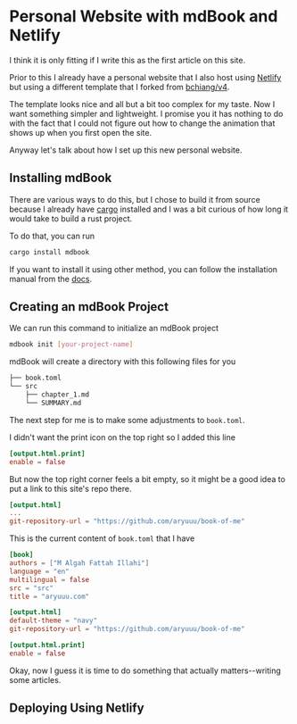 # Personal Website with mdBook and Netlify 

I think it is only fitting if I write this as the first article on this site.

Prior to this I already have a personal website that I also host using [Netlify](https://www.netlify.com/) but using a different template that I forked from [bchiang/v4](https://github.com/bchiang7/v4).

The template looks nice and all but a bit too complex for my taste. Now I want something simpler and lightweight. I promise you it has nothing to do with the fact that I could not figure out how to change the animation that shows up when you first open the site.

Anyway let's talk about how I set up this new personal website.

## Installing mdBook

There are various ways to do this, but I chose to build it from source because I already have [cargo](https://doc.rust-lang.org/cargo/) installed and I was a bit curious of how long it would take to build a rust project. 

To do that, you can run 
```sh
cargo install mdbook
```

If you want to install it using other method, you can follow the installation manual from the [docs](https://rust-lang.github.io/mdBook/guide/installation.html).

## Creating an mdBook Project

We can run this command to initialize an mdBook project
```sh
mdbook init [your-project-name]
```

mdBook will create a directory with this following files for you

```sh
├── book.toml
└── src
    ├── chapter_1.md
    └── SUMMARY.md

```

The next step for me is to make some adjustments to `book.toml`.

I didn't want the print icon on the top right so I added this line
```toml
[output.html.print]
enable = false
```

But now the top right corner feels a bit empty, so it might be a good idea to put a link to this site's repo there.
```toml
[output.html]
...
git-repository-url = "https://github.com/aryuuu/book-of-me"

```

This is the current content of `book.toml` that I have

```toml
[book]
authors = ["M Algah Fattah Illahi"]
language = "en"
multilingual = false
src = "src"
title = "aryuuu.com"

[output.html]
default-theme = "navy"
git-repository-url = "https://github.com/aryuuu/book-of-me"

[output.html.print]
enable = false
```

Okay, now I guess it is time to do something that actually matters--writing some articles.

## Deploying Using Netlify


